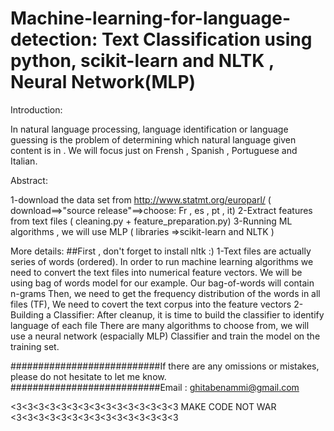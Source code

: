 # Machine-learning-for-language-detection: Text Classification using python, scikit-learn and NLTK  , Neural Network(MLP)

Introduction:

In natural language processing, language identification or language guessing is the problem of determining which
natural language given content is in . We will focus just on Frensh , Spanish , Portuguese and Italian.

Abstract:

1-download the data set from http://www.statmt.org/europarl/ ( download==>"source release"==>choose: Fr , es , pt , it)
2-Extract features from text files ( cleaning.py + feature_preparation.py)
3-Running ML algorithms , we will use MLP ( libraries =>scikit-learn and NLTK )

More details:
##First , don't forget to install nltk :)
1-Text files are actually series of words (ordered). In order to run machine learning algorithms we need to convert the text
files into numerical feature vectors. 
We will be using bag of words model for our example.
Our bag-of-words will contain n-grams 
Then, we need to get the frequency distribution of the words in all files (TF), We need to covert the text corpus into the feature vectors
2-Building a Classifier:
After cleanup, it is time to build the classifier to identify language of each file
There are many algorithms to choose from, we will use a neural network (espacially MLP) Classifier and train the model on the training set.




###########################If there are any omissions or mistakes, please do not hesitate to let me know.
###########################Email : ghitabenammi@gmail.com





<3<3<3<3<3<3<3<3<3<3<3<3<3<3<3 MAKE CODE NOT WAR <3<3<3<3<3<3<3<3<3<3<3<3<3<3<3
